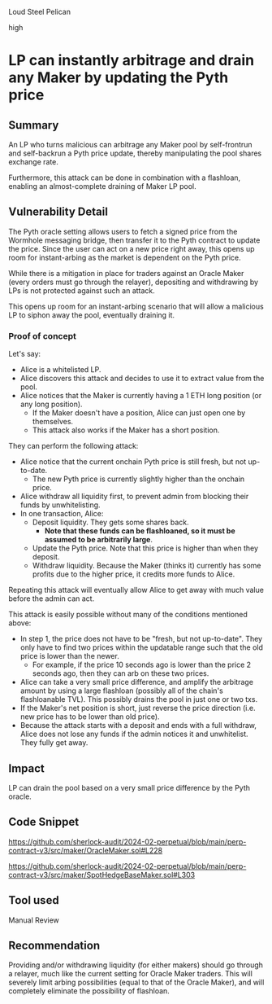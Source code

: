 Loud Steel Pelican

high

# LP can instantly arbitrage and drain any Maker by updating the Pyth price

## Summary

An LP who turns malicious can arbitrage any Maker pool by self-frontrun and self-backrun a Pyth price update, thereby manipulating the pool shares exchange rate.

Furthermore, this attack can be done in combination with a flashloan, enabling an almost-complete draining of Maker LP pool.

## Vulnerability Detail

The Pyth oracle setting allows users to fetch a signed price from the Wormhole messaging bridge, then transfer it to the Pyth contract to update the price. Since the user can act on a new price right away, this opens up room for instant-arbing as the market is dependent on the Pyth price. 

While there is a mitigation in place for traders against an Oracle Maker (every orders must go through the relayer), depositing and withdrawing by LPs is not protected against such an attack.

This opens up room for an instant-arbing scenario that will allow a malicious LP to siphon away the pool, eventually draining it.

### Proof of concept

Let's say:
- Alice is a whitelisted LP. 
- Alice discovers this attack and decides to use it to extract value from the pool.
- Alice notices that the Maker is currently having a 1 ETH long position (or any long position).
  - If the Maker doesn't have a position, Alice can just open one by themselves.
  - This attack also works if the Maker has a short position. 

They can perform the following attack:
- Alice notice that the current onchain Pyth price is still fresh, but not up-to-date.
  - The new Pyth price is currently slightly higher than the onchain price.
- Alice withdraw all liquidity first, to prevent admin from blocking their funds by unwhitelisting.
- In one transaction, Alice:
  - Deposit liquidity. They gets some shares back.
    - **Note that these funds can be flashloaned, so it must be assumed to be arbitrarily large**.
  - Update the Pyth price. Note that this price is higher than when they deposit.
  - Withdraw liquidity. Because the Maker (thinks it) currently has some profits due to the higher price, it credits more funds to Alice.

Repeating this attack will eventually allow Alice to get away with much value before the admin can act.

This attack is easily possible without many of the conditions mentioned above:
- In step 1, the price does not have to be "fresh, but not up-to-date". They only have to find two prices within the updatable range such that the old price is lower than the newer.
  - For example, if the price 10 seconds ago is lower than the price 2 seconds ago, then they can arb on these two prices.
- Alice can take a very small price difference, and amplify the arbitrage amount by using a large flashloan (possibly all of the chain's flashloanable TVL). This possibly drains the pool in just one or two txs.
- If the Maker's net position is short, just reverse the price direction (i.e. new price has to be lower than old price).
- Because the attack starts with a deposit and ends with a full withdraw, Alice does not lose any funds if the admin notices it and unwhitelist. They fully get away.

## Impact

LP can drain the pool based on a very small price difference by the Pyth oracle. 

## Code Snippet

https://github.com/sherlock-audit/2024-02-perpetual/blob/main/perp-contract-v3/src/maker/OracleMaker.sol#L228

https://github.com/sherlock-audit/2024-02-perpetual/blob/main/perp-contract-v3/src/maker/SpotHedgeBaseMaker.sol#L303

## Tool used

Manual Review

## Recommendation

Providing and/or withdrawing liquidity (for either makers) should go through a relayer, much like the current setting for Oracle Maker traders. This will severely limit arbing possibilities (equal to that of the Oracle Maker), and will completely eliminate the possibility of flashloan.

